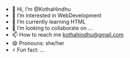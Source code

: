 - 👋 Hi, I’m @KothaHindhu
- 👀 I’m interested in WebDevelopment
- 🌱 I’m currently learning HTML
- 💞️ I’m looking to collaborate on ...
- 📫 How to reach me kothahindhu@gmail.com
- 😄 Pronouns: she/her
- ⚡ Fun fact: ...

<!---
KothaHindhu/KothaHindhu is a ✨ special ✨ repository because its `README.md` (this file) appears on your GitHub profile.
You can click the Preview link to take a look at your changes.
--->
